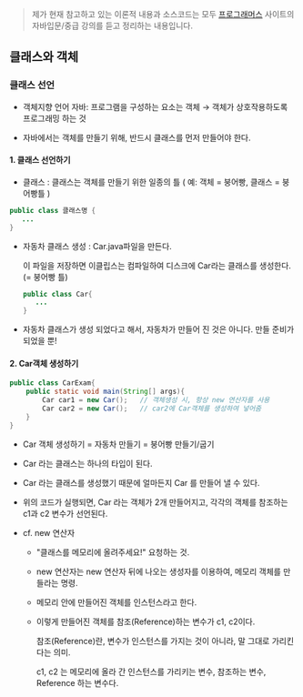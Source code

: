 > 제가 현재 참고하고 있는 이론적 내용과 소스코드는 모두 [프로그래머스]( https://programmers.co.kr/learn ) 사이트의 자바입문/중급 강의를 듣고 정리하는 내용입니다. 



## 클래스와 객체

### 클래스 선언

- 객체지향 언어 자바: 프로그램을 구성하는 요소는 객체 → 객체가 상호작용하도록 프로그래밍 하는 것

- 자바에서는 객체를 만들기 위해, 반드시 클래스를 먼저 만들어야 한다.

  

#### 1. 클래스 선언하기

- 클래스 : 클래스는 객체를 만들기 위한 일종의 틀 ( 예: 객체 = 붕어빵, 클래스 = 붕어빵틀 )

```java
public class 클래스명 {
   ...
}
```

- 자동차 클래스 생성 : Car.java파일을 만든다. 

  이 파일을 저장하면 이클립스는 컴파일하여 디스크에 Car라는 클래스를 생성한다. (= 붕어빵 틀)

  ```java
  public class Car{
     ...
  }
  ```

- 자동차 클래스가 생성 되었다고 해서, 자동차가 만들어 진 것은 아니다. 만들 준비가 되었을 뿐!



#### 2.  Car객체 생성하기

``` java
public class CarExam{
    public static void main(String[] args){
        Car car1 = new Car();	// 객체생성 시, 항상 new 연산자를 사용
        Car car2 = new Car(); 	// car2에 Car객체를 생성하여 넣어줌
    }
}
```

- Car 객체 생성하기 = 자동차 만들기 = 붕어빵 만들기/굽기

- Car 라는 클래스는 하나의 타입이 된다.

- Car 라는 클래스를 생성했기 때문에 얼마든지 Car 를 만들어 낼 수 있다.

- 위의 코드가 실행되면, Car 라는 객체가 2개 만들어지고, 각각의 객체를 참조하는 c1과 c2 변수가 선언된다.

- cf. new 연산자

  - "클래스를 메모리에 올려주세요!" 요청하는 것. 

  - new 연산자는 new 연산자 뒤에 나오는 생성자를 이용하여, 메모리 객체를 만들라는 명령.

  - 메모리 안에 만들어진 객체를 인스턴스라고 한다.

  - 이렇게 만들어진 객체를 참조(Reference)하는 변수가 c1, c2이다.

    참조(Reference)란, 변수가 인스턴스를 가지는 것이 아니라, 말 그대로 가리킨다는 의미.

    c1, c2 는 메모리에 올라 간 인스턴스를 가리키는 변수, 참조하는 변수, Reference 하는 변수다.
